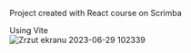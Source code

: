 Project created with React course on Scrimba

Using Vite  
![Zrzut ekranu 2023-06-29 102339](https://github.com/PiotrFoltyniewicz/AirBnB-Experiences-clone/assets/91147191/ebcf0a0b-aac0-48ce-92b5-859333ca5764)
